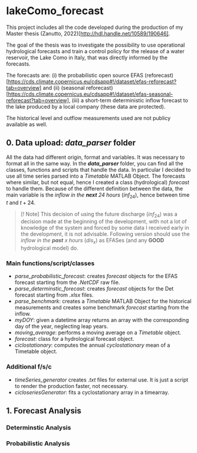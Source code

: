 # lakeComo_forecast
 
This project includes all the code developed during the production of my Master thesis (Zanutto, 2022)[http://hdl.handle.net/10589/190646].

The goal of the thesis was to investigate the possibility to use operational hydrological forecasts and train a control policy for the release of a water reservoir, the Lake Como in Italy, that was directly informed by the forecasts.

The forecasts are: (i) the probabilistic open source EFAS (reforecast)[https://cds.climate.copernicus.eu/cdsapp#!/dataset/efas-reforecast?tab=overview] and (ii) (seasonal reforecast)[https://cds.climate.copernicus.eu/cdsapp#!/dataset/efas-seasonal-reforecast?tab=overview], (iii) a short-term deterministic inflow forecast to the lake produced by a local company (these data are protected). 

The historical level and outflow measurements used are not publicy available as well.

## 0. Data upload: *data_parser* folder
All the data had different origin, format and variables. It was necessary to format all in the same way. 
In the ***data_parser*** folder, you can find all the classes, functions and scripts that handle the data. 
In particular I decided to use all time series parsed into a *Timetable* MATLAB Object. 
The forecasts where similar, but not equal, hence I created a class (hydrological) *forecast* to handle them. Because of the different definition between the data, the main variable is the *inflow in the **next** 24 hours* ($inf_24$), hence between time $t$ and $t+24$. 
>[! Note]
> This decision of using the future discharge ($inf_24$) was a decision made at the beginning of the development, with not a lot of knowledge of the system and forced by some data I received early in the development, it is not advisable. Following version should use the *inflow in the **past** x hours* ($dis_x$) as EFASes (and any **GOOD** hydrological model) do.   
### Main functions/script/classes
- *parse_probabilistic_forecast*: creates *forecast* objects for the EFAS forecast starting from the *.NetCDF* raw file.
- *parse_determinstic_forecast*: creates *forecast* objects for the Det forecast starting from *.xlsx* files. 
- *parse_benchmark*: creates a *Timetable* MATLAB Object for the historical measurements and creates some benchmark *forecast* starting from the inflow.  
- *myDOY*: given a datetime array returns an array with the corresponding day of the year, neglecting leap years. 
- *moving_average*: performs a moving average on a *Timetable* object.
- *forecast*: class for a hydrological forecast object.
- *ciclostationary*: computes the annual *cyclostationary* mean of a Timetable object.

### Additional f/s/c
- *timeSeries_generator* creates *.txt* files for external use. It is just a script to render the production faster, not necessary. 
- *cicloseriesGenerator*: fits a cyclostationary array in a timearray.

## 1. Forecast Analysis 
### Determinstic Analysis 

### Probabilistic Analysis